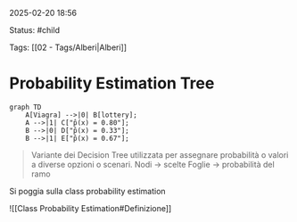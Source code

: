 2025-02-20 18:56

Status: #child

Tags: [[02 - Tags/Alberi|Alberi]]
# Probability Estimation Tree


```mermaid
graph TD
    A[Viagra] -->|0| B[lottery];
    A -->|1| C["p̂(x) = 0.80"];
    B -->|0| D["p̂(x) = 0.33"];
    B -->|1| E["p̂(x) = 0.67"];
```

> Variante dei Decision Tree utilizzata per assegnare probabilità o valori a diverse opzioni o scenari.
> Nodi → scelte
> Foglie → probabilità del ramo

Si poggia sulla class probability estimation

![[Class Probability Estimation#Definizione]]

